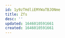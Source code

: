 ```yaml
---
id: 1y9zTHdliEMYWaTBJONme
title: Zfs
desc: ''
updated: 1646010591661
created: 1646010591661
---
```


